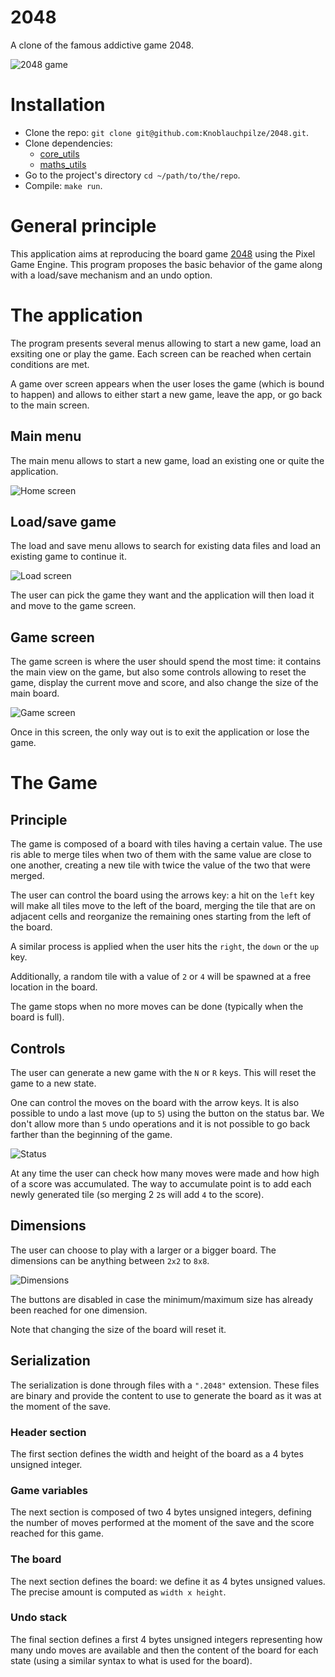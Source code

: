 
# 2048

A clone of the famous addictive game 2048.

![2048 game](resources/game.png)

# Installation

- Clone the repo: `git clone git@github.com:Knoblauchpilze/2048.git`.
- Clone dependencies:
    * [core_utils](https://github.com/Knoblauchpilze/core_utils)
    * [maths_utils](https://github.com/Knoblauchpilze/maths_utils)
- Go to the project's directory `cd ~/path/to/the/repo`.
- Compile: `make run`.

# General principle

This application aims at reproducing the board game [2048](https://en.wikipedia.org/wiki/2048_(video_game)) using the Pixel Game Engine. This program proposes the basic behavior of the game along with a load/save mechanism and an undo option.

# The application

The program presents several menus allowing to start a new game, load an exsiting one or play the game. Each screen can be reached when certain conditions are met.

A game over screen appears when the user loses the game (which is bound to happen) and allows to either start a new game, leave the app, or go back to the main screen.

## Main menu

The main menu allows to start a new game, load an existing one or quite the application.

![Home screen](resources/home_screen.png)

## Load/save game

The load and save menu allows to search for existing data files and load an existing game to continue it.

![Load screen](resources/load_screen.png)

The user can pick the game they want and the application will then load it and move to the game screen.

## Game screen

The game screen is where the user should spend the most time: it contains the main view on the game, but also some controls allowing to reset the game, display the current move and score, and also change the size of the main board.

![Game screen](resources/game_screen.png)

Once in this screen, the only way out is to exit the application or lose the game.

# The Game

## Principle

The game is composed of a board with tiles having a certain value. The use ris able to merge tiles when two of them with the same value are close to one another, creating a new tile with twice the value of the two that were merged.

The user can control the board using the arrows key: a hit on the `left` key will make all tiles move to the left of the board, merging the tile that are on adjacent cells and reorganize the remaining ones starting from the left of the board.

A similar process is applied when the user hits the `right`, the `down` or the `up` key.

Additionally, a random tile with a value of `2` or `4` will be spawned at a free location in the board.

The game stops when no more moves can be done (typically when the board is full).

## Controls

The user can generate a new game with the `N` or `R` keys. This will reset the game to a new state.

One can control the moves on the board with the arrow keys. It is also possible to undo a last move (up to `5`) using the button on the status bar. We don't allow more than `5` undo operations and it is not possible to go back farther than the beginning of the game.

![Status](resources/status.png)

At any time the user can check how many moves were made and how high of a score was accumulated. The way to accumulate point is to add each newly generated tile (so merging 2 `2`s will add `4` to the score).

## Dimensions

The user can choose to play with a larger or a bigger board. The dimensions can be anything between `2x2` to `8x8`.

![Dimensions](resources/dimensions.png)

The buttons are disabled in case the minimum/maximum size has already been reached for one dimension.

Note that changing the size of the board will reset it.

## Serialization

The serialization is done through files with a `".2048"` extension. These files are binary and provide the content to use to generate the board as it was at the moment of the save.

### Header section

The first section defines the width and height of the board as a 4 bytes unsigned integer.

### Game variables

The next section is composed of two 4 bytes unsigned integers, defining the number of moves performed at the moment of the save and the score reached for this game.

### The board

The next section defines the board: we define it as 4 bytes unsigned values. The precise amount is computed as `width x height`.

### Undo stack

The final section defines a first 4 bytes unsigned integers representing how many undo moves are available and then the content of the board for each state (using a similar syntax to what is used for the board).
